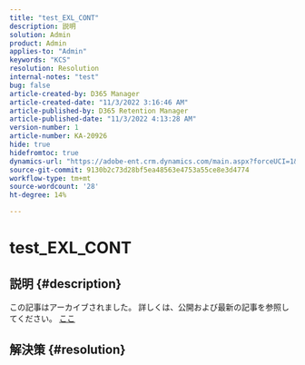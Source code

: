 ```yaml
---
title: "test_EXL_CONT"
description: 説明
solution: Admin
product: Admin
applies-to: "Admin"
keywords: "KCS"
resolution: Resolution
internal-notes: "test"
bug: false
article-created-by: D365 Manager
article-created-date: "11/3/2022 3:16:46 AM"
article-published-by: D365 Retention Manager
article-published-date: "11/3/2022 4:13:28 AM"
version-number: 1
article-number: KA-20926
hide: true
hidefromtoc: true
dynamics-url: "https://adobe-ent.crm.dynamics.com/main.aspx?forceUCI=1&pagetype=entityrecord&etn=knowledgearticle&id=92d2a9f1-255b-ed11-9561-6045bd0063aa"
source-git-commit: 9130b2c73d28bf5ea48563e4753a55ce8e3d4774
workflow-type: tm+mt
source-wordcount: '28'
ht-degree: 14%

---
```


# test_EXL_CONT

## 説明 {#description}

この記事はアーカイブされました。 詳しくは、公開および最新の記事を参照してください。 [ここ](https://experienceleague.adobe.com/search.html#sort=relevancy)

## 解決策 {#resolution}

